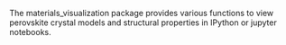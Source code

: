 The materials_visualization package provides various functions to view perovskite crystal models and structural properties in IPython or jupyter notebooks.
